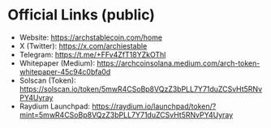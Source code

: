 # Official Links (public)

- Website: https://archstablecoin.com/home
- X (Twitter): https://x.com/archiestable
- Telegram: https://t.me/+FFv4ZfT18YZkOThl
- Whitepaper (Medium): https://archcoinsolana.medium.com/arch-token-whitepaper-45c94c0bfa0d
- Solscan (Token): https://solscan.io/token/5mwR4CSoBp8VQzZ3bPLL7Y71duZCSvHt5RNvPY4Uyray
- Raydium Launchpad: https://raydium.io/launchpad/token/?mint=5mwR4CSoBp8VQzZ3bPLL7Y71duZCSvHt5RNvPY4Uyray
